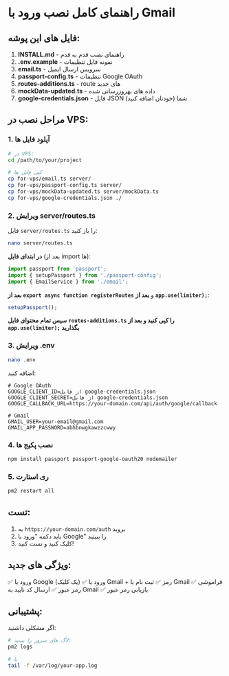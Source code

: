 # راهنمای کامل نصب ورود با Gmail

## فایل های این پوشه:

1. **INSTALL.md** - راهنمای نصب قدم به قدم
2. **.env.example** - نمونه فایل تنظیمات
3. **email.ts** - سرویس ارسال ایمیل
4. **passport-config.ts** - تنظیمات Google OAuth
5. **routes-additions.ts** - route های جدید
6. **mockData-updated.ts** - داده های بهروزرسانی شده
7. **google-credentials.json** - فایل JSON شما (خودتان اضافه کنید)

## مراحل نصب در VPS:

### 1. آپلود فایل ها

```bash
# در VPS:
cd /path/to/your/project

# کپی فایل ها
cp for-vps/email.ts server/
cp for-vps/passport-config.ts server/
cp for-vps/mockData-updated.ts server/mockData.ts
cp for-vps/google-credentials.json ./
```

### 2. ویرایش server/routes.ts

فایل `server/routes.ts` را باز کنید:

```bash
nano server/routes.ts
```

**در ابتدای فایل** (بعد از import ها):

```typescript
import passport from 'passport';
import { setupPassport } from './passport-config';
import { EmailService } from './email';
```

**بعد از `export async function registerRoutes`** و **بعد از `app.use(limiter);`**:

```typescript
setupPassport();
```

**سپس تمام محتوای فایل `routes-additions.ts` را کپی کنید و بعد از `app.use(limiter);` بگذارید**

### 3. ویرایش .env

```bash
nano .env
```

اضافه کنید:

```env
# Google OAuth
GOOGLE_CLIENT_ID=از فایل google-credentials.json
GOOGLE_CLIENT_SECRET=از فایل google-credentials.json  
GOOGLE_CALLBACK_URL=https://your-domain.com/api/auth/google/callback

# Gmail
GMAIL_USER=your-email@gmail.com
GMAIL_APP_PASSWORD=abhbnwgkawzzcwwy
```

### 4. نصب پکیج ها

```bash
npm install passport passport-google-oauth20 nodemailer
```

### 5. ری استارت

```bash
pm2 restart all
```

## تست:

1. به `https://your-domain.com/auth` بروید
2. باید دکمه "ورود با Google" را ببینید
3. کلیک کنید و تست کنید!

## ویژگی های جدید:

✅ ورود با Google (یک کلیک)
✅ ورود با Gmail + رمز
✅ ثبت نام با Gmail
✅ فراموشی رمز عبور
✅ ارسال کد تایید به Gmail
✅ بازیابی رمز عبور

## پشتیبانی:

اگر مشکلی داشتید:

```bash
# لاگ های سرور را ببینید:
pm2 logs

# یا
tail -f /var/log/your-app.log
```
